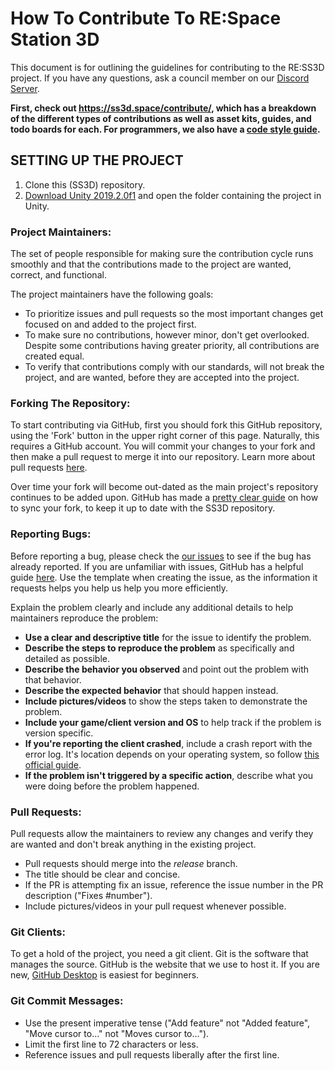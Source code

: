 # How To Contribute To RE:Space Station 3D

This document is for outlining the guidelines for contributing to the RE:SS3D project.
If you have any questions, ask a council member on our [Discord Server](https://discord.gg/Z3sPhyS).

**First, check out https://ss3d.space/contribute/, which has a breakdown of the different types of contributions as well as asset kits, guides, and todo boards for each. For programmers, we also have a [code style guide](Documents/C_SHARP.md).**

## SETTING UP THE PROJECT

1. Clone this (SS3D) repository.
2. [Download Unity 2019.2.0f1](https://unity3d.com/get-unity/download/archive) and open the folder containing the project in Unity.

### Project Maintainers:

The set of people responsible for making sure the contribution cycle runs smoothly and that the contributions made to the project are wanted, correct, and functional.

The project maintainers have the following goals:

* To prioritize issues and pull requests so the most important changes get focused on and added to the project first.
* To make sure no contributions, however minor, don't get overlooked. Despite some contributions having greater priority, all contributions are created equal.
* To verify that contributions comply with our standards, will not break the project, and are wanted, before they are accepted into the project.

### Forking The Repository:

To start contributing via GitHub, first you should fork this GitHub repository, using the 'Fork' button in the upper right corner of this page. Naturally, this requires a GitHub account. You will commit your changes to your fork and then make a pull request to merge it into our repository. Learn more about pull requests [here](https://help.github.com/en/github/collaborating-with-issues-and-pull-requests/about-comparing-branches-in-pull-requests).

Over time your fork will become out-dated as the main project's repository continues to be added upon. GitHub has made a [pretty clear guide](https://help.github.com/articles/syncing-a-fork/) on how to sync your fork, to keep it up to date with the SS3D repository.

### Reporting Bugs:

Before reporting a bug, please check the [our issues](https://github.com/RE-SS3D/SS3D/issues) to see if the bug has already reported. If you are unfamiliar with issues, GitHub has a helpful guide [here](https://guides.github.com/features/issues/). Use the template when creating the issue, as the information it requests helps you help us help you more efficiently.

Explain the problem clearly and include any additional details to help maintainers reproduce the problem:

* **Use a clear and descriptive title** for the issue to identify the problem.
* **Describe the steps to reproduce the problem** as specifically and detailed as possible.
* **Describe the behavior you observed** and point out the problem with that behavior.
* **Describe the expected behavior** that should happen instead.
* **Include pictures/videos** to show the steps taken to demonstrate the problem.
* **Include your game/client version and OS** to help track if the problem is version specific.
* **If you're reporting the client crashed**, include a crash report with the error log. It's location depends on your operating system, so follow [this official guide](https://docs.unity3d.com/Manual/LogFiles.html).
* **If the problem isn't triggered by a specific action**, describe what you were doing before the problem happened.

### Pull Requests:

Pull requests allow the maintainers to review any changes and verify they are wanted and don't break anything in the existing project.

* Pull requests should merge into the *release* branch.
* The title should be clear and concise.
* If the PR is attempting fix an issue, reference the issue number in the PR description ("Fixes #number").
* Include pictures/videos in your pull request whenever possible.

### Git Clients:

To get a hold of the project, you need a git client. Git is the software that manages the source. GitHub is the website that we use to host it. If you are new, [GitHub Desktop](https://desktop.github.com/) is easiest for beginners.

### Git Commit Messages:

* Use the present imperative tense ("Add feature" not "Added feature", "Move cursor to..." not "Moves cursor to...").
* Limit the first line to 72 characters or less.
* Reference issues and pull requests liberally after the first line.
